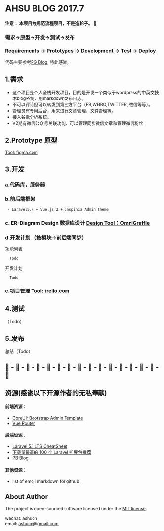 # AHSU BLOG 2017.7
#### 注意： 本项目为规范流程项目，不是造轮子。 :high_brightness:     
### 需求->原型->开发->测试->发布  
### Requirements -> Prototypes -> Development -> Test -> Deploy    
代码主要参考[PG Blog](https://github.com/jcc/blog), 特此感谢。    

## 1.需求  
- 这个项目是个人全栈开发项目，目的是开发一个类似于wordpress的中英文技术blog系统，用markdown发布日志。
- 不可以评论但可以转发到第三方平台（FB,WEIBO,TWITTER, 微信等等）。    
- 管理员有专用后台，用来进行文章管理，文件管理等。  
- 接入谷歌分析系统。  
- V2期有微信公众号关联功能，可以管理同步微信文章和管理微信粉丝    


## 2.Prototype 原型  
[Tool: figma.com](http://figma.com)    

## 3.开发   
### a.代码库，服务器   
### b.前后端框架   
````   
 - Laravel5.4 + Vue.js 2 + Inspinia Admin Theme  
 ````  
  
### c. ER-Diagram Design 数据库设计  [Design Tool：OmniGraffle](https://www.omnigroup.com/omniGraffle/)    
### d.开发计划 （按模块->前后端同步）  
功能列表    
````  
  Todo
````  
开发计划     
````  
  Todo
````  
### e.项目管理 [Tool: trello.com](http://trello.com)    


## 4.测试  
（Todo）  

## 5.发布  
  
总结（Todo）  

## :deciduous_tree: - :deciduous_tree: - :deciduous_tree: - :deciduous_tree: - :deciduous_tree: - :deciduous_tree: - :deciduous_tree: - :deciduous_tree: - :deciduous_tree: - :deciduous_tree: - :deciduous_tree: - :deciduous_tree: - :deciduous_tree: - :deciduous_tree: - :deciduous_tree: - :deciduous_tree:

## 资源(感谢以下开源作者的无私奉献)           
#### 前端资源：  
- [CoreUI: Bootstrap Admin Template](http://coreui.io)  
- [Vue Router](https://router.vuejs.org/zh-cn/)    
  
#### 后端资源：  
- [Laravel 5.1 LTS CheatSheet](https://cs.laravel-china.org/)  
- [下载量最高的 100 个 Laravel 扩展包推荐](https://laravel-china.org/topics/2530/the-highest-amount-of-downloads-of-the-100-laravel-extensions-recommended)   
- [PB Blog](https://github.com/jcc/blog)   
  
#### 其他资源：  
- [list of emoji markdown for github](https://gist.github.com/rxaviers/7360908)    

## About Author 
The project is open-sourced software licensed under the [MIT license](http://opensource.org/licenses/MIT).  

wechat: ashucn  
email: ashucn@gmail.com    

